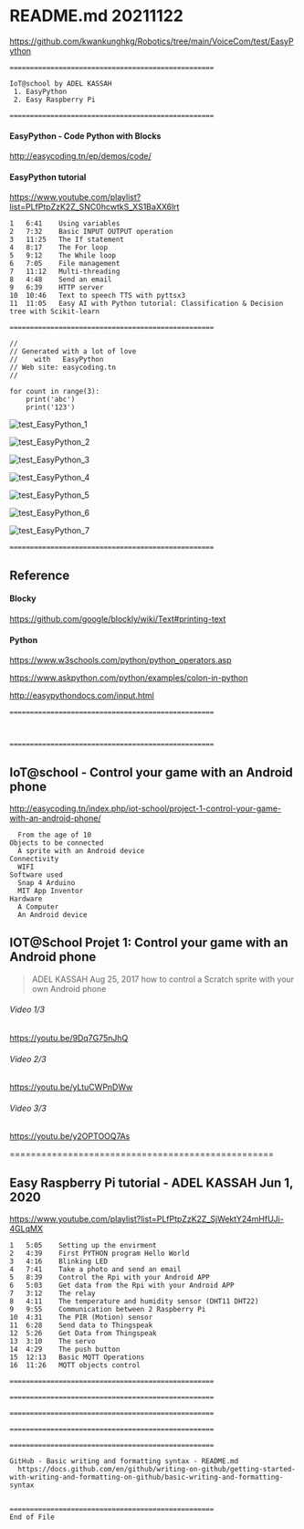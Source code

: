 # README.md        20211122
https://github.com/kwankunghkg/Robotics/tree/main/VoiceCom/test/EasyPython
```
==================================================

IoT@school by ADEL KASSAH 
 1. EasyPython
 2. Easy Raspberry Pi

==================================================
```
#### EasyPython - Code Python with Blocks 
http://easycoding.tn/ep/demos/code/

#### EasyPython tutorial 
https://www.youtube.com/playlist?list=PLfPtpZzK2Z_SNC0hcwtkS_XS1BaXX6lrt
```
1	6:41	Using variables  
2	7:32	Basic INPUT OUTPUT operation  
3	11:25	The If statement  
4	8:17	The For loop 
5	9:12	The While loop 
6	7:05	File management 
7	11:12	Multi-threading 
8	4:48	Send an email 
9	6:39	HTTP server 
10	10:46	Text to speech TTS with pyttsx3 
11	11:05	Easy AI with Python tutorial: Classification & Decision tree with Scikit-learn 

==================================================

// 
// Generated with a lot of love 
//    with   EasyPython       
// Web site: easycoding.tn     
// 

for count in range(3): 
    print('abc') 
    print('123') 
```

![test_EasyPython_1](./EasyPython_demo_1_20211122.jpg "test_EasyPython 1")

![test_EasyPython_2](./EasyPython_demo_2_20211122.jpg "test_EasyPython 1")

![test_EasyPython_3](./EasyPython_demo_3_20211122.jpg "test_EasyPython 1")

![test_EasyPython_4](./EasyPython_demo_4_20211122.jpg "test_EasyPython 1")

![test_EasyPython_5](./EasyPython_demo_5_20211122.jpg "test_EasyPython 1")

![test_EasyPython_6](./EasyPython_demo_6_20211122.jpg "test_EasyPython 1")

![test_EasyPython_7](./EasyPython_demo_7_20211122.jpg "test_EasyPython 1")

```
==================================================
```
## Reference

#### Blocky  
https://github.com/google/blockly/wiki/Text#printing-text
  
#### Python
https://www.w3schools.com/python/python_operators.asp

https://www.askpython.com/python/examples/colon-in-python

http://easypythondocs.com/input.html

```
==================================================



==================================================
```
## IoT@school - Control your game with an Android phone
http://easycoding.tn/index.php/iot-school/project-1-control-your-game-with-an-android-phone/
```  
  From the age of 10
Objects to be connected
  A sprite with an Android device
Connectivity
  WIFI
Software used 				
  Snap 4 Arduino
  MIT App Inventor
Hardware 
  A Computer
  An Android device
```

## IOT@School Projet 1: Control your game with an Android phone
>  ADEL KASSAH Aug 25, 2017
>  how to control a Scratch sprite with your own Android phone
###### Video 1/3
https://youtu.be/9Dq7G75nJhQ
###### Video 2/3
https://youtu.be/yLtuCWPnDWw
###### Video 3/3	
https://youtu.be/y2OPTOOQ7As


==================================================

## Easy Raspberry Pi tutorial - ADEL KASSAH Jun 1, 2020
https://www.youtube.com/playlist?list=PLfPtpZzK2Z_SjWektY24mHfUJi-4GLqMX
```
1	5:05	Setting up the envirment
2	4:39	First PYTHON program Hello World
3	4:16	Blinking LED
4	7:41	Take a photo and send an email
5	8:39	Control the Rpi with your Android APP
6	5:03	Get data from the Rpi with your Android APP
7	3:12	The relay
8	4:11	The temperature and humidity sensor (DHT11 DHT22)
9	9:55	Communication between 2 Raspberry Pi
10	4:31	The PIR (Motion) sensor
11	6:28	Send data to Thingspeak
12	5:26	Get Data from Thingspeak
13	3:10	The servo
14	4:29	The push button
15	12:13	Basic MQTT Operations
16	11:26	MQTT objects control

==================================================

==================================================

==================================================

==================================================

==================================================

GitHub - Basic writing and formatting syntax - README.md
  https://docs.github.com/en/github/writing-on-github/getting-started-with-writing-and-formatting-on-github/basic-writing-and-formatting-syntax


==================================================
End of File
